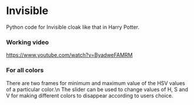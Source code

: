 # Invisible
Python code for Invisible cloak like that in Harry Potter.

### Working video
https://www.youtube.com/watch?v=ByadweFAMRM

### For all colors
There are two frames for minimum and maximum value of the HSV values of a particular color.\n
The slider can be used to change values of H, S and V for making different colors to disappear according to users choice.

